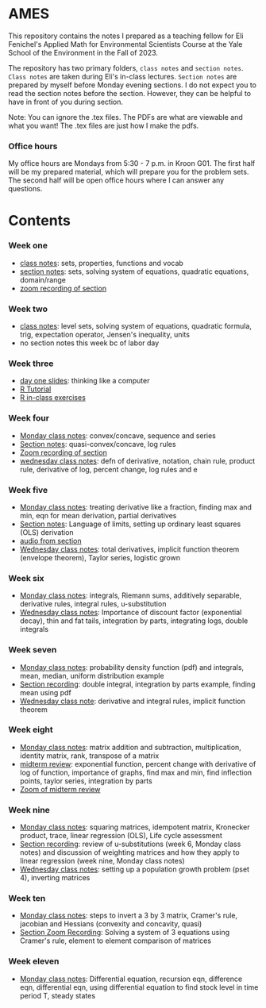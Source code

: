 # AMES
This repository contains the notes I prepared as a teaching fellow for Eli Fenichel's Applied Math for Environmental Scientists Course at the Yale School of the Environment in the Fall of 2023. 

The repository has two primary folders, `class notes` and `section notes`. `Class notes` are taken during Eli's in-class lectures. `Section notes` are prepared by myself before Monday evening sections. I do not expect you to read the section notes before the section. However, they can be helpful to have in front of you during section. 

Note: You can ignore the .tex files. The PDFs are what are viewable and what you want! The .tex files are just how I make the pdfs. 


### Office hours
My office hours are Mondays from 5:30 - 7 p.m. in Kroon G01. The first half will be my prepared material, which will prepare you for the problem sets. The second half will be open office hours where I can answer any questions. 


# Contents 

### Week one 

-  [class notes](class_notes/1_introduction_class.pdf): sets, properties, functions and vocab
-  [section notes](section_notes/1_section.pdf): sets, solving system of equations, quadratic equations, domain/range
- [zoom recording of section](https://yale.zoom.us/rec/share/WQ-3BEzd_GEec7FepNDbEjXUDq56v_cYkZhugw8Vyfyl_eyRB9_R9hB5xzVZoTKS.CntB5Aa1t5buY-hc?startTime=1693578615000)

### Week two 

- [class notes](class_notes/2_mon/main.pdf): level sets, solving system of equations, quadratic formula, trig, expectation operator, Jensen's inequality, units
- no section notes this week bc of labor day

### Week three 

- [day one slides](<class_notes/3_Thinking Like a Computer_2023.pptx>): thinking like a computer
- [R Tutorial](https://github.com/a5creel/nature_as_capital/blob/main/section_notes/1_review/3_r_tutorial/r_tutorial.pdf)
- [R in-class exercises](https://github.com/a5creel/AMES_R_intro)

### Week four
- [Monday class notes](class_notes/4_mon_week/4_week.pdf): convex/concave, sequence and series 
- [Section notes](section_notes/4_section/main.pdf): quasi-convex/concave, log rules
- [Zoom recording of section](https://yale.zoom.us/rec/share/EsTXAibjWFbX8EsFYbNeWClFm-wou-zKEPr6SC1Sib3OSCFIr4QU1X5UeE3AbQ3q.qWEfPqRKr6SK4TiC?startTime=1695073198000)
- [wednesday class notes](class_notes/4_weds_class.pdf): defn of derivative, notation, chain rule, product rule, derivative of log, percent change, log rules and e

### Week five
- [Monday class notes](class_notes/5_mon_class.pdf): treating derivative like a fraction, finding max and min, eqn for mean derivation, partial derivatives
- [Section notes](section_notes/5_section.pdf): Language of limits, setting up ordinary least squares (OLS) derivation
- [audio from section](https://yale.zoom.us/rec/play/NOLE2ZiBVl5BScXTMXc0Ijanr2lc5EfyyAij7MJED6tI62Sdj83JC-hkKv7vv8v43faJPIn93px5oVHC.sO5IRxDvbjEc1J_p?autoplay=true)
- [Wednesday class notes](class_notes/5_weds/main.pdf): total derivatives, implicit function theorem (envelope theorem), Taylor series, logistic grown 

### Week six 
- [Monday class notes](class_notes/6_mon_class.pdf): integrals, Riemann sums, additively separable, derivative rules, integral rules, u-substitution 
- [Wednesday class notes](class_notes/6_weds/main.pdf): Importance of discount factor (exponential decay), thin and fat tails, integration by parts, integrating logs, double integrals  

### Week seven 
- [Monday class notes](class_notes/7_mon/main.pdf): probability density function (pdf) and integrals, mean, median, uniform distribution example
- [Section recording](https://yale.zoom.us/rec/play/HdIZ2C4q72FmYB1cjGHjryJ7PR1LTvQLdRk7wU1VL5lPbkL1lcft04o46YPNK9kI_pAXNstlDPR-Bl3L.yLaOoLu5hra3StEB?autoplay=true&startTime=1696887250000): double integral, integration by parts example, finding mean using pdf 
- [Wednesday class note](class_notes/7_weds.pdf): derivative and integral rules, implicit function theorem

### Week eight 
- [Monday class notes](class_notes/8_mon.pdf): matrix addition and subtraction, multiplication, identity matrix, rank, transpose of a matrix 
- [midterm review](section_notes/midterm.pdf): exponential function, percent change with derivative of log of function, importance of graphs, find max and min, find inflection points, taylor series, integration by parts
- [Zoom of midterm review](https://yale.zoom.us/rec/share/06grQMktcnp_WvWAtPB1kWkS86RMxa1D4So1NVFy21KPg756QL7ERTOLxK114-in.F1GW-HFe-6dGorGa?startTime=1698096961000)

### Week nine 
- [Monday class notes](class_notes/9_mon.pdf): squaring matrices, idempotent matrix, Kronecker product, trace, linear regression (OLS), Life cycle assessment
- [Section recording](https://yale.zoom.us/rec/play/eFOC3kVkqWOvfn6lNGsQSpsFmvCFk_lqj5lHqviVeIC__t9VlTMNapesMmQYWvlQpBSsNDrbfQE0ND4K.4mQcji2-5eJAkylI?autoplay=true&startTime=1698701474000): review of u-substitutions (week 6, Monday class notes) and discussion of weighting matrices and how they apply to linear regression (week nine, Monday class notes)
- [Wednesday class notes](class_notes/9_weds.pdf): setting up a population growth problem (pset 4), inverting matrices 


### Week ten 
- [Monday class notes](class_notes/10_mon.pdf): steps to invert a 3 by 3 matrix, Cramer's rule, jacobian and Hessians (convexity and concavity, quasi)
- [Section Zoom Recording](https://yale.zoom.us/rec/share/DcaOagpyLqq8naFj4VIdKcRIf80c7TNyR2z_23-Y3z8mtqEX1NJwkceO7qEPjH10.nur9edVdvhrvobmB?startTime=1699309891000): Solving a system of 3 equations using Cramer's rule, element to element comparison of matrices



### Week eleven 
- [Monday class notes](class_notes/11_mon/main.pdf): Differential equation, recursion eqn, difference eqn, differential eqn, using differential equation to find stock level in time period T, steady states
